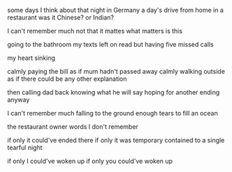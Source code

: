 some days
I think about that night
in Germany
a day's drive from home
in a restaurant 
was it Chinese?
or Indian?

I can't remember much
not that it mattes
what matters is this

going to the bathroom
my texts left on read
but having five missed calls

my heart sinking

calmly paying the bill
as if mum hadn't passed away
calmly walking outside
as if there could be any other explanation

then calling dad back
knowing what he will say
hoping for another ending anyway

I can't remember much
falling to the ground
enough tears to fill an ocean

the restaurant owner
words I don't remember

if only it could've ended there
if only it was temporary
contained to a single tearful night

if only I could've woken up
if only you could've woken up